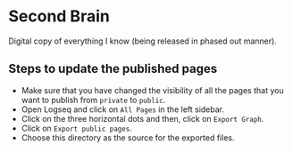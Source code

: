 # Second Brain

Digital copy of everything I know (being released in phased out manner).

## Steps to update the published pages

- Make sure that you have changed the visibility of all the pages that you want to publish from `private` to `public`.
- Open Logseq and click on `All Pages` in the left sidebar.
- Click on the three horizontal dots and then, click on `Export Graph`.
- Click on `Export public pages`.
- Choose this directory as the source for the exported files.
